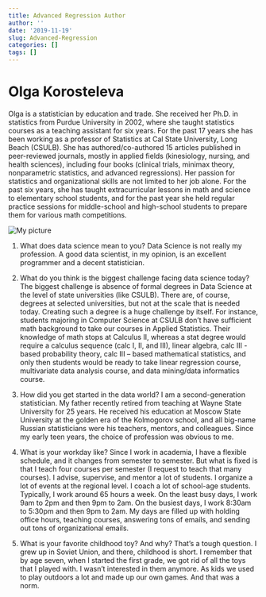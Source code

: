 ```yaml
---
title: Advanced Regression Author
author: ''
date: '2019-11-19'
slug: Advanced-Regression
categories: []
tags: []
---
```



# Olga Korosteleva



Olga is a statistician by education and trade. She received her Ph.D. in statistics from Purdue University in 2002, where she taught statistics courses as a teaching assistant for six years. For the past 17 years she has been working as a professor of Statistics at Cal State University, Long Beach (CSULB). She has authored/co-authored 15 articles published in peer-reviewed journals, mostly in applied fields (kinesiology, nursing, and health sciences), including four books (clinical trials, minimax theory, nonparametric statistics, and advanced regressions). Her passion for statistics and organizational skills are not limited to her job alone. For the past six years, she has taught extracurricular lessons in math and science to elementary school students, and for the past year she held regular practice sessions for middle-school and high-school students to prepare them for various math competitions.

![My picture](/img/KorostelevaOlga_Interview_headshot.jpg)


1) What does data science mean to you?
Data Science is not really my profession. A good data scientist, in my opinion, is an excellent  programmer and a decent statistician.

2) What do you think is the biggest challenge facing data science today?
The biggest challenge is absence of formal degrees in Data Science at the level of state universities (like CSULB). There are, of course, degrees at selected universities, but not at the scale that is needed today. Creating such a degree is a huge challenge by itself. For instance, students majoring in Computer Science at CSULB don’t have sufficient math background to take our courses in Applied Statistics. Their knowledge of math stops at Calculus II, whereas a stat degree would require a calculus sequence (calc I, II, and III), linear algebra, calc III -based probability theory, calc III – based mathematical statistics, and only then students would be ready to take linear regression course, multivariate data analysis course, and data mining/data informatics course.

3) How did you get started in the data world?
I am a second-generation statistician. My father recently retired from teaching at Wayne State University for 25 years. He received his education at Moscow State University at the golden era of the Kolmogorov school, and all big-name Russian statisticians were his teachers, mentors, and colleagues. Since my early teen years, the choice of profession was obvious to me.

4) What is your workday like?
Since I work in academia, I have a flexible schedule, and it changes from semester to semester. But what is fixed is that I teach four courses per semester (I request to teach that many courses).  I advise, supervise, and mentor a lot of students. I organize a lot of events at the regional level. I coach a lot of school-age students. Typically, I work around 65 hours a week. On the least busy days, I work 9am to 2pm and then 9pm to 2am. On the busiest days, I work 8:30am to 5:30pm and then 9pm to 2am. My days are filled up with holding office hours, teaching courses, answering tons of emails, and sending out tons of organizational emails.

5) What is your favorite childhood toy? And why?
That’s a tough question. I grew up in Soviet Union, and there, childhood is short. I remember that by age seven, when I started the first grade, we got rid of all the toys that I played with. I wasn’t interested in them anymore. As kids we used to play outdoors a lot and made up our own games. And that was a norm.

